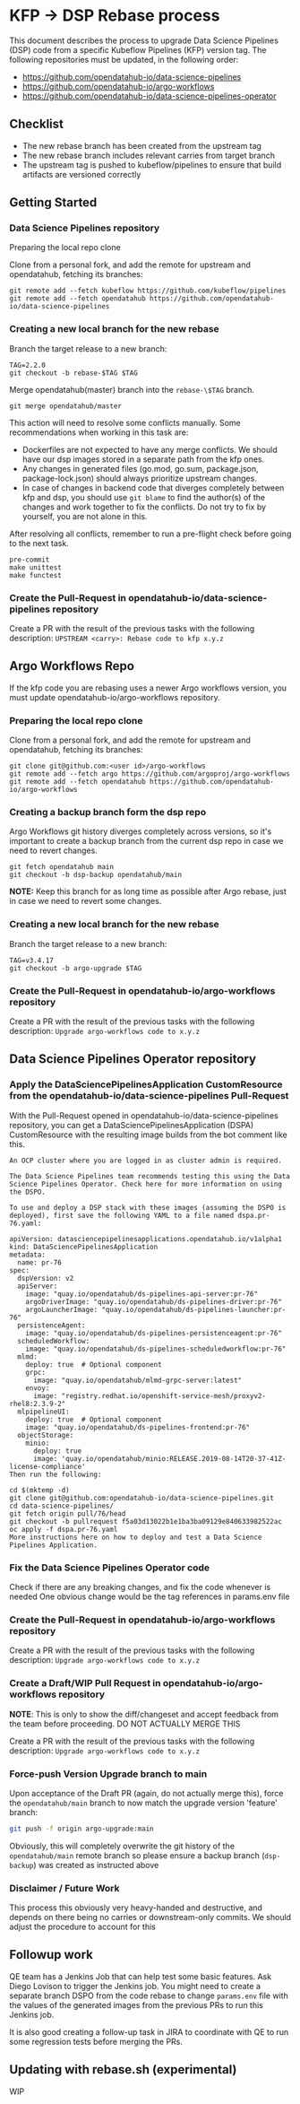 # KFP -> DSP Rebase process

This document describes the process to upgrade Data Science Pipelines (DSP) code from a specific Kubeflow Pipelines (KFP) version tag. The following repositories must be updated, in the following order:

- https://github.com/opendatahub-io/data-science-pipelines
- https://github.com/opendatahub-io/argo-workflows
- https://github.com/opendatahub-io/data-science-pipelines-operator

## Checklist

- The new rebase branch has been created from the upstream tag
- The new rebase branch includes relevant carries from target branch
- The upstream tag is pushed to kubeflow/pipelines to ensure that build artifacts are versioned correctly

## Getting Started

### Data Science Pipelines repository

Preparing the local repo clone

Clone from a personal fork, and add the remote for upstream and opendatahub, fetching its branches:

 ```
git remote add --fetch kubeflow https://github.com/kubeflow/pipelines
git remote add --fetch opendatahub https://github.com/opendatahub-io/data-science-pipelines
```

### Creating a new local branch for the new rebase

Branch the target release to a new branch:

```
TAG=2.2.0
git checkout -b rebase-$TAG $TAG
```

Merge opendatahub(master) branch into the `rebase-\$TAG` branch.

```
git merge opendatahub/master
```

This action will need to resolve some conflicts manually. Some recommendations when working in this task are:

* Dockerfiles are not expected to have any merge conflicts. We should have our dsp images stored in a separate path from the kfp ones.
* Any changes in generated files (go.mod, go.sum, package.json, package-lock.json) should always prioritize upstream changes.
* In case of changes in backend code that diverges completely between kfp and dsp, you should use `git blame` to find the author(s) of the changes and work together to fix the conflicts. Do not try to fix by yourself, you are not alone in this.

After resolving all conflicts, remember to run a pre-flight check before going to the next task.

```
pre-commit
make unittest
make functest
```

### Create the Pull-Request in opendatahub-io/data-science-pipelines repository

Create a PR with the result of the previous tasks with the following description: `UPSTREAM <carry>: Rebase code to kfp x.y.z`

## Argo Workflows Repo

If the kfp code you are rebasing uses a newer Argo workflows version, you must update opendatahub-io/argo-workflows repository.

### Preparing the local repo clone

Clone from a personal fork, and add the remote for upstream and opendatahub, fetching its branches:

```
git clone git@github.com:<user id>/argo-workflows
git remote add --fetch argo https://github.com/argoproj/argo-workflows
git remote add --fetch opendatahub https://github.com/opendatahub-io/argo-workflows
```

### Creating a backup branch form the dsp repo

Argo Workflows git history diverges completely across versions, so it's important to create a backup branch from the current dsp repo in case we need to revert changes.

```
git fetch opendatahub main
git checkout -b dsp-backup opendatahub/main
```

**NOTE:** Keep this branch for as long time as possible after Argo rebase, just in case we need to revert some changes.

### Creating a new local branch for the new rebase

Branch the target release to a new branch:

```
TAG=v3.4.17
git checkout -b argo-upgrade $TAG
```

### Create the Pull-Request in opendatahub-io/argo-workflows repository

Create a PR with the result of the previous tasks with the following description: `Upgrade argo-workflows code to x.y.z`

## Data Science Pipelines Operator repository

### Apply the DataSciencePipelinesApplication CustomResource from the opendatahub-io/data-science-pipelines Pull-Request

With the Pull-Request opened in opendatahub-io/data-science-pipelines repository, you can get a DataSciencePipelinesApplication (DSPA)  CustomResource with the resulting image builds from the bot comment like this.

```
An OCP cluster where you are logged in as cluster admin is required.

The Data Science Pipelines team recommends testing this using the Data Science Pipelines Operator. Check here for more information on using the DSPO.

To use and deploy a DSP stack with these images (assuming the DSPO is deployed), first save the following YAML to a file named dspa.pr-76.yaml:

apiVersion: datasciencepipelinesapplications.opendatahub.io/v1alpha1
kind: DataSciencePipelinesApplication
metadata:
  name: pr-76
spec:
  dspVersion: v2
  apiServer:
    image: "quay.io/opendatahub/ds-pipelines-api-server:pr-76"
    argoDriverImage: "quay.io/opendatahub/ds-pipelines-driver:pr-76"
    argoLauncherImage: "quay.io/opendatahub/ds-pipelines-launcher:pr-76"
  persistenceAgent:
    image: "quay.io/opendatahub/ds-pipelines-persistenceagent:pr-76"
  scheduledWorkflow:
    image: "quay.io/opendatahub/ds-pipelines-scheduledworkflow:pr-76"
  mlmd:  
    deploy: true  # Optional component
    grpc:
      image: "quay.io/opendatahub/mlmd-grpc-server:latest"
    envoy:
      image: "registry.redhat.io/openshift-service-mesh/proxyv2-rhel8:2.3.9-2"
  mlpipelineUI:
    deploy: true  # Optional component 
    image: "quay.io/opendatahub/ds-pipelines-frontend:pr-76"
  objectStorage:
    minio:
      deploy: true
      image: 'quay.io/opendatahub/minio:RELEASE.2019-08-14T20-37-41Z-license-compliance'
Then run the following:

cd $(mktemp -d)
git clone git@github.com:opendatahub-io/data-science-pipelines.git
cd data-science-pipelines/
git fetch origin pull/76/head
git checkout -b pullrequest f5a03d13022b1e1ba3ba09129e840633982522ac
oc apply -f dspa.pr-76.yaml
More instructions here on how to deploy and test a Data Science Pipelines Application.
```

### Fix the Data Science Pipelines Operator code

Check if there are any breaking changes, and fix the code whenever is needed
One obvious change would be the tag references in params.env file

### Create the Pull-Request in opendatahub-io/argo-workflows repository

Create a PR with the result of the previous tasks with the following description: `Upgrade argo-workflows code to x.y.z`

### Create a Draft/WIP Pull Request in opendatahub-io/argo-workflows repository

**NOTE**: This is only to show the diff/changeset and accept feedback from the team before proceeding. DO NOT ACTUALLY MERGE THIS

Create a PR with the result of the previous tasks with the following description: `Upgrade argo-workflows code to x.y.z`

### Force-push Version Upgrade branch to main

Upon acceptance of the Draft PR (again, do not actually merge this), force the `opendatahub/main` branch to now match the upgrade version 'feature' branch:

```bash
git push -f origin argo-upgrade:main
```

Obviously, this will completely overwrite the git history of the `opendatahub/main` remote branch so please ensure a backup branch (`dsp-backup`) was created as instructed above

### Disclaimer / Future Work

This process this obviously very heavy-handed and destructive, and depends on there being no carries or downstream-only commits.  We should adjust the procedure to account for this

## Followup work
QE team has a Jenkins Job that can help test some basic features. Ask Diego Lovison to trigger the Jenkins job. You might need to create a separate branch DSPO from the code rebase to change `params.env` file with the values of the generated images from the previous PRs to run this Jenkins job.

It is also good creating a follow-up task in JIRA to coordinate with QE to run some regression tests before merging the PRs.

## Updating with rebase.sh (experimental)
WIP

